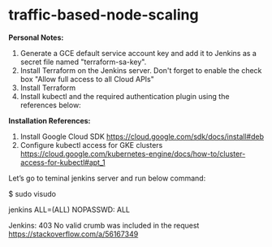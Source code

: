 # traffic-based-node-scaling

**Personal Notes:**
1. Generate a GCE default service account key and add it to Jenkins as a secret file named "terraform-sa-key".
2. Install Terraform on the Jenkins server. Don't forget to enable the check box "Allow full access to all Cloud APIs"
3. Install Terraform
4. Install kubectl and the required authentication plugin using the references below:

**Installation References:**
1. Install Google Cloud SDK https://cloud.google.com/sdk/docs/install#deb
2. Configure kubectl access for GKE clusters https://cloud.google.com/kubernetes-engine/docs/how-to/cluster-access-for-kubectl#apt_1



Let’s go to teminal jenkins server and run below command:

$ sudo visudo

jenkins ALL=(ALL) NOPASSWD: ALL

Jenkins: 403 No valid crumb was included in the request  https://stackoverflow.com/a/56167349